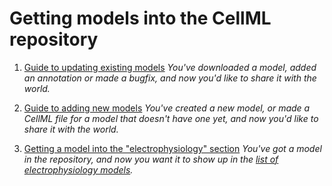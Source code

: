 # Getting models into the CellML repository

1. [Guide to updating existing models](./updating.md) _You've downloaded a model, added an annotation or made a bugfix, and now you'd like to share it with the world._

2. [Guide to adding new models](./creating.md) _You've created a new model, or made a CellML file for a model that doesn't have one yet, and now you'd like to share it with the world._

3. [Getting a model into the "electrophysiology" section](./listing.md) _You've got a model in the repository, and now you want it to show up in the [list of electrophysiology models](https://models.physiomeproject.org/electrophysiology)._
